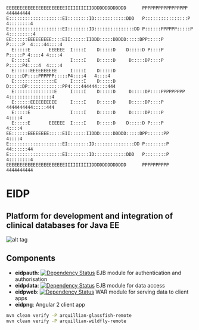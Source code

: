 ```
EEEEEEEEEEEEEEEEEEEEEEIIIIIIIIIIDDDDDDDDDDDDD      PPPPPPPPPPPPPPPPP        444444444  
E::::::::::::::::::::EI::::::::ID::::::::::::DDD   P::::::::::::::::P      4::::::::4  
E::::::::::::::::::::EI::::::::ID:::::::::::::::DD P::::::PPPPPP:::::P    4:::::::::4  
EE::::::EEEEEEEEE::::EII::::::IIDDD:::::DDDDD:::::DPP:::::P     P:::::P  4::::44::::4  
  E:::::E       EEEEEE  I::::I    D:::::D    D:::::D P::::P     P:::::P 4::::4 4::::4  
  E:::::E               I::::I    D:::::D     D:::::DP::::P     P:::::P4::::4  4::::4  
  E::::::EEEEEEEEEE     I::::I    D:::::D     D:::::DP::::PPPPPP:::::P4::::4   4::::4  
  E:::::::::::::::E     I::::I    D:::::D     D:::::DP:::::::::::::PP4::::444444::::444
  E:::::::::::::::E     I::::I    D:::::D     D:::::DP::::PPPPPPPPP  4::::::::::::::::4
  E::::::EEEEEEEEEE     I::::I    D:::::D     D:::::DP::::P          4444444444:::::444
  E:::::E               I::::I    D:::::D     D:::::DP::::P                    4::::4  
  E:::::E       EEEEEE  I::::I    D:::::D    D:::::D P::::P                    4::::4  
EE::::::EEEEEEEE:::::EII::::::IIDDD:::::DDDDD:::::DPP::::::PP                  4::::4  
E::::::::::::::::::::EI::::::::ID:::::::::::::::DD P::::::::P                44::::::44
E::::::::::::::::::::EI::::::::ID::::::::::::DDD   P::::::::P                4::::::::4
EEEEEEEEEEEEEEEEEEEEEEIIIIIIIIIIDDDDDDDDDDDDD      PPPPPPPPPP                4444444444
```

# EIDP
## Platform for development and integration of clinical databases for Java EE

![alt tag](https://travis-ci.org/UCL/EIDP-4.svg?branch=master)

## Components

* **eidpauth**: [![Dependency Status](https://www.versioneye.com/user/projects/57a350c54735990011566a66/badge.svg?style=flat-square)](https://www.versioneye.com/user/projects/57a350c54735990011566a66) EJB module for authentication and authorisation
* **eidpdata**: [![Dependency Status](https://www.versioneye.com/user/projects/57a35202928dc9000d323b82/badge.svg?style=flat-square)](https://www.versioneye.com/user/projects/57a35202928dc9000d323b82) EJB module for data access
* **eidpweb**:  [![Dependency Status](https://www.versioneye.com/user/projects/57a350c64735990011566a70/badge.svg?style=flat-square)](https://www.versioneye.com/user/projects/57a350c64735990011566a70) WAR module for serving data to client apps
* **eidpng**:   Angular 2 client app

```bash
mvn clean verify -P arquillian-glassfish-remote
mvn clean verify -P arquillian-wildfly-remote
```
